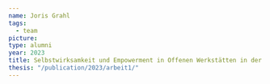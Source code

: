 ```yaml
---
name: Joris Grahl
tags:
  - team
picture:
type: alumni
year: 2023
title: Selbstwirksamkeit und Empowerment in Offenen Werkstätten in der Lausitz
thesis: "/publication/2023/arbeit1/"
---
```

